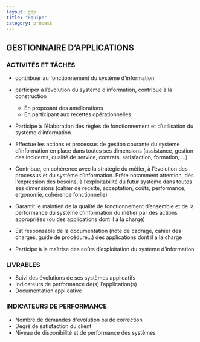 ```yaml
---
layout: gdp
title: "Equipe"
category: process
---
```


## GESTIONNAIRE D’APPLICATIONS

### ACTIVITÉS ET TÂCHES

- contribuer au fonctionnement du système d’information
- participer à l’évolution du système d’information, contribue à la construction
  - En proposant des améliorations
  - En participant aux recettes opérationnelles

- Participe à l’élaboration des règles de fonctionnement et d’utilisation du système d’information
- Effectue les actions et processus de gestion courante du système d’information en place dans toutes ses dimensions (assistance, gestion des incidents, qualité de service, contrats, satisfaction, formation, …)
- Contribue, en cohérence avec la stratégie du métier, à l’évolution des processus et du système d’information. Prête notamment attention, dès l’expression des besoins, à l’exploitabilité du futur système dans toutes ses dimensions (cahier de recette, acceptation, coûts, performance, ergonomie, cohérence fonctionnelle)
- Garantit le maintien de la qualité de fonctionnement d’ensemble et de la performance du système d’information du métier par des actions appropriées (ou des applications dont il a la charge)
- Est responsable de la documentation (note de cadrage, cahier des charges, guide de procédure…) des applications dont il a la charge
- Participe à la maîtrise des coûts d’exploitation du système d’information

### LIVRABLES

- Suivi des évolutions de ses systèmes applicatifs
- Indicateurs de performance de(s) l’application(s)
- Documentation applicative

### INDICATEURS DE PERFORMANCE

- Nombre de demandes d'évolution ou de correction
- Degré de satisfaction du client
- Niveau de disponibilité et de performance des systèmes

